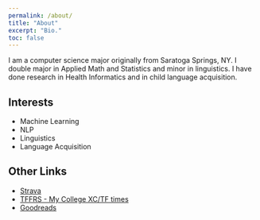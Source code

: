 ```yaml
---
permalink: /about/
title: "About"
excerpt: "Bio."
toc: false
---
```



<p>I am a computer science major originally from Saratoga Springs, NY.
I double major in Applied Math and Statistics and minor in linguistics.
I have done research in Health Informatics and in child language acquisition.</p>

<h2>Interests</h2>

<ul class="skill-list">
	<li>Machine Learning</li>
	<li>NLP</li>
	<li>Linguistics</li>
	<li>Language Acquisition</li>
</ul>
<h2>Other Links</h2>
<ul class='skill-list'>
	<li><a href="https://www.strava.com/athletes/16806602">Strava</a></li>
	<li><a href="https://www.tfrrs.org/athletes/6544325/Johns_Hopkins/Will_Howe.html">TFFRS - My College XC/TF times</a></li>
	<li><a href="https://www.goodreads.com/user/show/4739295-will">Goodreads</a></li>
</ul>

